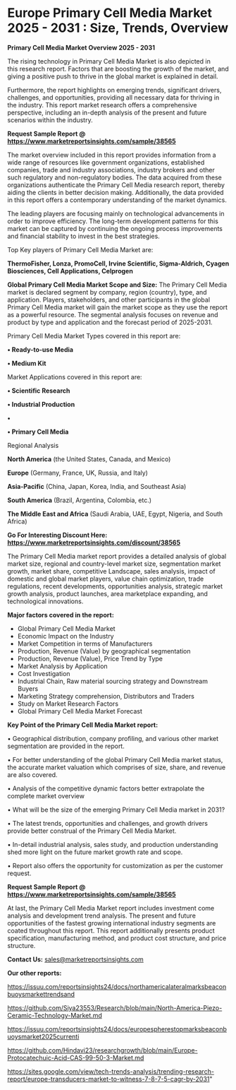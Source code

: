 # Europe Primary Cell Media Market 2025 - 2031 : Size, Trends, Overview

<Strong> Primary Cell Media Market Overview 2025 - 2031</strong>

The rising technology in Primary Cell Media Market is also depicted in this research report. Factors that are boosting the growth of the market, and giving a positive push to thrive in the global market is explained in detail.

Furthermore, the report highlights on emerging trends, significant drivers, challenges, and opportunities, providing all necessary data for thriving in the industry. This report market research offers a comprehensive perspective, including an in-depth analysis of the present and future scenarios within the industry.

<strong>Request Sample Report @ <a href=https://www.marketreportsinsights.com/sample/38565>https://www.marketreportsinsights.com/sample/38565</a></strong>

The market overview included in this report provides information from a wide range of resources like government organizations, established companies, trade and industry associations, industry brokers and other such regulatory and non-regulatory bodies. The data acquired from these organizations authenticate the Primary Cell Media research report, thereby aiding the clients in better decision making. Additionally, the data provided in this report offers a contemporary understanding of the market dynamics.

The leading players are focusing mainly on technological advancements in order to improve efficiency. The long-term development patterns for this market can be captured by continuing the ongoing process improvements and financial stability to invest in the best strategies.

Top Key players of Primary Cell Media Market are:

<strong>ThermoFisher, Lonza, PromoCell, Irvine Scientific, Sigma-Aldrich, Cyagen Biosciences, Cell Applications, Celprogen</strong>

<strong><b>Global Primary Cell Media Market Scope and Size:</b></strong>
The Primary Cell Media market is declared segment by company, region (country), type, and application. Players, stakeholders, and other participants in the global Primary Cell Media market will gain the market scope as they use the report as a powerful resource. The segmental analysis focuses on revenue and product by type and application and the forecast period of 2025-2031.

Primary Cell Media Market Types covered in this report are:

<strong>•  Ready-to-use Media

•  Medium Kit</strong>

Market Applications covered in this report are:

<strong>•  Scientific Research

•  Industrial Production

•  

•  Primary Cell Media</strong> 

Regional Analysis

<strong>North America</strong> (the United States, Canada, and Mexico)

<strong>Europe</strong> (Germany, France, UK, Russia, and Italy)

<strong>Asia-Pacific</strong> (China, Japan, Korea, India, and Southeast Asia)

<strong>South America</strong> (Brazil, Argentina, Colombia, etc.)

<strong>The Middle East and Africa</strong> (Saudi Arabia, UAE, Egypt, Nigeria, and South Africa)

<strong>Go For Interesting Discount Here: <a href=https://www.marketreportsinsights.com/discount/38565>https://www.marketreportsinsights.com/discount/38565</a></strong>

The Primary Cell Media market report provides a detailed analysis of global market size, regional and country-level market size, segmentation market growth, market share, competitive Landscape, sales analysis, impact of domestic and global market players, value chain optimization, trade regulations, recent developments, opportunities analysis, strategic market growth analysis, product launches, area marketplace expanding, and technological innovations.

<strong><b>Major factors covered in the report:</b></strong>
<ul>
  <li>Global Primary Cell Media Market </li>
  <li>Economic Impact on the Industry</li>
  <li>Market Competition in terms of Manufacturers</li>
  <li>Production, Revenue (Value) by geographical segmentation</li>
  <li>Production, Revenue (Value), Price Trend by Type</li>
  <li>Market Analysis by Application</li>
  <li>Cost Investigation</li>
  <li>Industrial Chain, Raw material sourcing strategy and Downstream Buyers</li>
  <li>Marketing Strategy comprehension, Distributors and Traders</li>
  <li>Study on Market Research Factors</li>
  <li>Global Primary Cell Media Market Forecast</li>
</ul>

<strong><b>Key Point of the Primary Cell Media Market report:</b></strong>

• Geographical distribution, company profiling, and various other market segmentation are provided in the report.

• For better understanding of the global Primary Cell Media market status, the accurate market valuation which comprises of size, share, and revenue are also covered.

• Analysis of the competitive dynamic factors better extrapolate the complete market overview

• What will be the size of the emerging Primary Cell Media market in 2031?

• The latest trends, opportunities and challenges, and growth drivers provide better construal of the Primary Cell Media Market.

• In-detail industrial analysis, sales study, and production understanding shed more light on the future market growth rate and scope.

• Report also offers the opportunity for customization as per the customer request.

<strong>Request Sample Report @ <a href=https://www.marketreportsinsights.com/sample/38565>https://www.marketreportsinsights.com/sample/38565</a></strong>

At last, the Primary Cell Media Market report includes investment come analysis and development trend analysis. The present and future opportunities of the fastest growing international industry segments are coated throughout this report. This report additionally presents product specification, manufacturing method, and product cost structure, and price structure.

<strong>Contact Us:</strong>
sales@marketreportsinsights.com

<strong>Our other reports:</strong>

<a href=https://issuu.com/reportsinsights24/docs/northamericalateralmarksbeaconbuoysmarkettrendsand>https://issuu.com/reportsinsights24/docs/northamericalateralmarksbeaconbuoysmarkettrendsand</a>

<a href=https://github.com/Siya23553/Research/blob/main/North-America-Piezo-Ceramic-Technology-Market.md>https://github.com/Siya23553/Research/blob/main/North-America-Piezo-Ceramic-Technology-Market.md</a>

<a href=https://issuu.com/reportsinsights24/docs/europespherestopmarksbeaconbuoysmarket2025currenti>https://issuu.com/reportsinsights24/docs/europespherestopmarksbeaconbuoysmarket2025currenti</a>

<a href=https://github.com/Hindavi23/researchgrowth/blob/main/Europe-Protocatechuic-Acid-CAS-99-50-3-Market.md>https://github.com/Hindavi23/researchgrowth/blob/main/Europe-Protocatechuic-Acid-CAS-99-50-3-Market.md</a>

<a href=https://sites.google.com/view/tech-trends-analysis/trending-research-report/europe-transducers-market-to-witness-7-8-7-5-cagr-by-2031>https://sites.google.com/view/tech-trends-analysis/trending-research-report/europe-transducers-market-to-witness-7-8-7-5-cagr-by-2031</a>"
